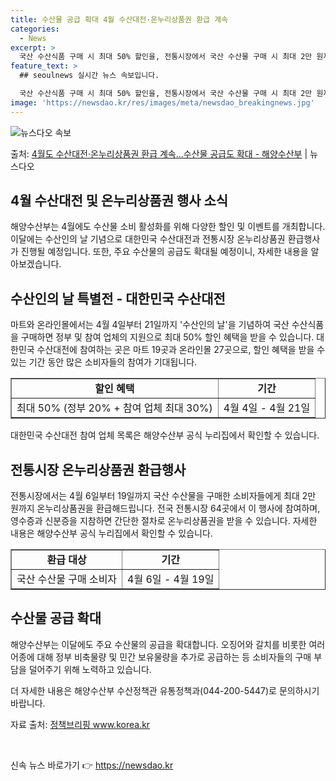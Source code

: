 ```yaml
---
title: 수산물 공급 확대 4월 수산대전·온누리상품권 환급 계속
categories:
  - News
excerpt: >
  국산 수산식품 구매 시 최대 50% 할인을, 전통시장에서 국산 수산물 구매 시 최대 2만 원까지 온누리상품권…
feature_text: >
  ## seoulnews 실시간 뉴스 속보입니다.

  국산 수산식품 구매 시 최대 50% 할인을, 전통시장에서 국산 수산물 구매 시 최대 2만 원까지 온누리상품권…
image: 'https://newsdao.kr/res/images/meta/newsdao_breakingnews.jpg'
---
```


![뉴스다오 속보](https://newsdao.kr/res/images/meta/newsdao_breakingnews.jpg)

<p>출처: <a href="https://newsdao.kr/3492" rel="dofollow">4월도 수산대전·온누리상품권 환급 계속…수산물 공급도 확대 - 해양수산부</a> | 뉴스다오</p>

<h2 data-ke-size="size26">4월 수산대전 및 온누리상품권 행사 소식</h2>
<p data-ke-size="size16">해양수산부는 4월에도 수산물 소비 활성화를 위해 다양한 할인 및 이벤트를 개최합니다. 이달에는 수산인의 날 기념으로 대한민국 수산대전과 전통시장 온누리상품권 환급행사가 진행될 예정입니다. 또한, 주요 수산물의 공급도 확대될 예정이니, 자세한 내용을 알아보겠습니다.</p>

<h2 data-ke-size="size24">수산인의 날 특별전 - 대한민국 수산대전</h2>
<p data-ke-size="size16">마트와 온라인몰에서는 4월 4일부터 21일까지 '수산인의 날'을 기념하여 국산 수산식품을 구매하면 정부 및 참여 업체의 지원으로 최대 50% 할인 혜택을 받을 수 있습니다. 대한민국 수산대전에 참여하는 곳은 마트 19곳과 온라인몰 27곳으로, 할인 혜택을 받을 수 있는 기간 동안 많은 소비자들의 참여가 기대됩니다.</p>
<table style="width: 100%;" border="1">
<tbody>
<tr>
<td style="text-align: center; height: 17px;"><b>할인 혜택</b></td>
<td style="text-align: center; height: 17px;"><b>기간</b></td>
</tr>
<tr>
<td style="text-align: center; height: 17px;">최대 50% (정부 20% + 참여 업체 최대 30%)</td>
<td style="text-align: center; height: 17px;">4월 4일 - 4월 21일</td>
</tr>
</tbody>
</table>
<p data-ke-size="size16">대한민국 수산대전 참여 업체 목록은 해양수산부 공식 누리집에서 확인할 수 있습니다.</p>

<h2 data-ke-size="size24">전통시장 온누리상품권 환급행사</h2>
<p data-ke-size="size16">전통시장에서는 4월 6일부터 19일까지 국산 수산물을 구매한 소비자들에게 최대 2만 원까지 온누리상품권을 환급해드립니다. 전국 전통시장 64곳에서 이 행사에 참여하며, 영수증과 신분증을 지참하면 간단한 절차로 온누리상품권을 받을 수 있습니다. 자세한 내용은 해양수산부 공식 누리집에서 확인할 수 있습니다.</p>
<table style="width: 100%;" border="1">
<tbody>
<tr>
<td style="text-align: center; height: 17px;"><b>환급 대상</b></td>
<td style="text-align: center; height: 17px;"><b>기간</b></td>
</tr>
<tr>
<td style="text-align: center; height: 17px;">국산 수산물 구매 소비자</td>
<td style="text-align: center; height: 17px;">4월 6일 - 4월 19일</td>
</tr>
</tbody>
</table>

<h2 data-ke-size="size24">수산물 공급 확대</h2>
<p data-ke-size="size16">해양수산부는 이달에도 주요 수산물의 공급을 확대합니다. 오징어와 갈치를 비롯한 여러 어종에 대해 정부 비축물량 및 민간 보유물량을 추가로 공급하는 등 소비자들의 구매 부담을 덜어주기 위해 노력하고 있습니다.</p>
<p data-ke-size="size16">더 자세한 내용은 해양수산부 수산정책관 유통정책과(044-200-5447)로 문의하시기 바랍니다.</p>
<p data-ke-size="size16">자료 출처: <a href="https://newsdao.kr/3492">정책브리핑 www.korea.kr</a></p>
<p data-ke-size="size16">&nbsp;</p> 

신속 뉴스 바로가기 👉 <a href="https://newsdao.kr" rel="dofollow">https://newsdao.kr</a>


